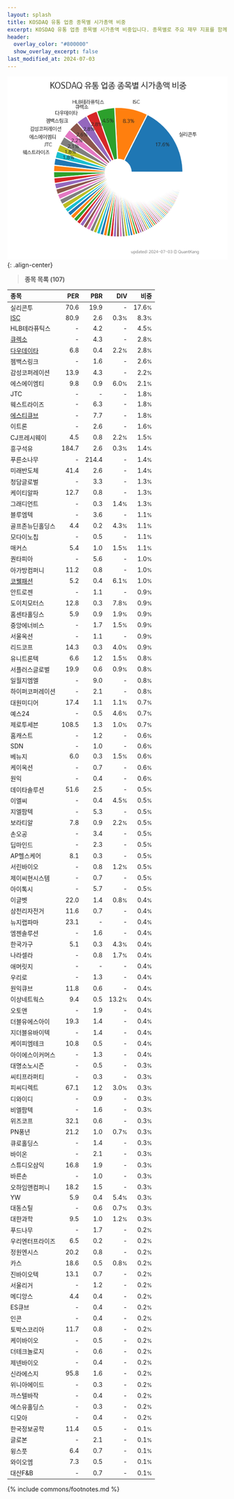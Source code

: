 ```yaml
---
layout: splash
title: KOSDAQ 유통 업종 종목별 시가총액 비중
excerpt: KOSDAQ 유통 업종 종목별 시가총액 비중입니다. 종목별로 주요 재무 지표를 함께 표시합니다.
header:
  overlay_color: "#800000"
  show_overlay_excerpt: false
last_modified_at: 2024-07-03
---
```



![KOSDAQ 유통 업종 종목별 시가총액 비중](/stats/sector/images/kosdaq_업종_유통_종목.png){: .align-center}


> **종목 목록 (107)**<a id="list"></a>

| **종목** | **PER** | **PBR** | **DIV** | **비중** |
| :------- | ------: | ------: | ------: | -------: |
| 실리콘투 | 70.6 | 19.9 | - | 17.6<small>%</small> |
| [ISC](/095340/) | 80.9 | 2.6 | 0.3<small>%</small> | 8.3<small>%</small> |
| HLB테라퓨틱스 | - | 4.2 | - | 4.5<small>%</small> |
| [큐렉소](/060280/) | - | 4.3 | - | 2.8<small>%</small> |
| [다우데이타](/032190/) | 6.8 | 0.4 | 2.2<small>%</small> | 2.8<small>%</small> |
| 젬백스링크 | - | 1.6 | - | 2.6<small>%</small> |
| 감성코퍼레이션 | 13.9 | 4.3 | - | 2.2<small>%</small> |
| 에스에이엠티 | 9.8 | 0.9 | 6.0<small>%</small> | 2.1<small>%</small> |
| JTC | - | - | - | 1.8<small>%</small> |
| 웨스트라이즈 | - | 6.3 | - | 1.8<small>%</small> |
| [에스티큐브](/052020/) | - | 7.7 | - | 1.8<small>%</small> |
| 이트론 | - | 2.6 | - | 1.6<small>%</small> |
| CJ프레시웨이 | 4.5 | 0.8 | 2.2<small>%</small> | 1.5<small>%</small> |
| 흥구석유 | 184.7 | 2.6 | 0.3<small>%</small> | 1.4<small>%</small> |
| 푸른소나무 | - | 214.4 | - | 1.4<small>%</small> |
| 미래반도체 | 41.4 | 2.6 | - | 1.4<small>%</small> |
| 청담글로벌 | - | 3.3 | - | 1.3<small>%</small> |
| 케이티알파 | 12.7 | 0.8 | - | 1.3<small>%</small> |
| 그래디언트 | - | 0.3 | 1.4<small>%</small> | 1.3<small>%</small> |
| 블루엠텍 | - | 3.6 | - | 1.1<small>%</small> |
| 골프존뉴딘홀딩스 | 4.4 | 0.2 | 4.3<small>%</small> | 1.1<small>%</small> |
| 모다이노칩 | - | 0.5 | - | 1.1<small>%</small> |
| 매커스 | 5.4 | 1.0 | 1.5<small>%</small> | 1.1<small>%</small> |
| 퀀타피아 | - | 5.6 | - | 1.0<small>%</small> |
| 아가방컴퍼니 | 11.2 | 0.8 | - | 1.0<small>%</small> |
| [코웰패션](/033290/) | 5.2 | 0.4 | 6.1<small>%</small> | 1.0<small>%</small> |
| 안트로젠 | - | 1.1 | - | 0.9<small>%</small> |
| 도이치모터스 | 12.8 | 0.3 | 7.8<small>%</small> | 0.9<small>%</small> |
| 홈센타홀딩스 | 5.9 | 0.9 | 1.9<small>%</small> | 0.9<small>%</small> |
| 중앙에너비스 | - | 1.7 | 1.5<small>%</small> | 0.9<small>%</small> |
| 서울옥션 | - | 1.1 | - | 0.9<small>%</small> |
| 리드코프 | 14.3 | 0.3 | 4.0<small>%</small> | 0.9<small>%</small> |
| 유니트론텍 | 6.6 | 1.2 | 1.5<small>%</small> | 0.8<small>%</small> |
| 서플러스글로벌 | 19.9 | 0.6 | 0.9<small>%</small> | 0.8<small>%</small> |
| 일월지엠엘 | - | 9.0 | - | 0.8<small>%</small> |
| 하이퍼코퍼레이션 | - | 2.1 | - | 0.8<small>%</small> |
| 대원미디어 | 17.4 | 1.1 | 1.1<small>%</small> | 0.7<small>%</small> |
| 예스24 | - | 0.5 | 4.6<small>%</small> | 0.7<small>%</small> |
| 제로투세븐 | 108.5 | 1.3 | 1.0<small>%</small> | 0.7<small>%</small> |
| 홈캐스트 | - | 1.2 | - | 0.6<small>%</small> |
| SDN | - | 1.0 | - | 0.6<small>%</small> |
| 베뉴지 | 6.0 | 0.3 | 1.5<small>%</small> | 0.6<small>%</small> |
| 케이옥션 | - | 0.7 | - | 0.6<small>%</small> |
| 원익 | - | 0.4 | - | 0.6<small>%</small> |
| 데이타솔루션 | 51.6 | 2.5 | - | 0.5<small>%</small> |
| 이엘씨 | - | 0.4 | 4.5<small>%</small> | 0.5<small>%</small> |
| 지엘팜텍 | - | 5.3 | - | 0.5<small>%</small> |
| 보라티알 | 7.8 | 0.9 | 2.2<small>%</small> | 0.5<small>%</small> |
| 손오공 | - | 3.4 | - | 0.5<small>%</small> |
| 딥마인드 | - | 2.3 | - | 0.5<small>%</small> |
| AP헬스케어 | 8.1 | 0.3 | - | 0.5<small>%</small> |
| 서린바이오 | - | 0.8 | 1.2<small>%</small> | 0.5<small>%</small> |
| 제이씨현시스템 | - | 0.7 | - | 0.5<small>%</small> |
| 아이톡시 | - | 5.7 | - | 0.5<small>%</small> |
| 이글벳 | 22.0 | 1.4 | 0.8<small>%</small> | 0.4<small>%</small> |
| 삼천리자전거 | 11.6 | 0.7 | - | 0.4<small>%</small> |
| 뉴지랩파마 | 23.1 | - | - | 0.4<small>%</small> |
| 엠젠솔루션 | - | 1.6 | - | 0.4<small>%</small> |
| 한국가구 | 5.1 | 0.3 | 4.3<small>%</small> | 0.4<small>%</small> |
| 나라셀라 | - | 0.8 | 1.7<small>%</small> | 0.4<small>%</small> |
| 애머릿지 | - | - | - | 0.4<small>%</small> |
| 우리로 | - | 1.3 | - | 0.4<small>%</small> |
| 원익큐브 | 11.8 | 0.6 | - | 0.4<small>%</small> |
| 이상네트웍스 | 9.4 | 0.5 | 13.2<small>%</small> | 0.4<small>%</small> |
| 오토앤 | - | 1.9 | - | 0.4<small>%</small> |
| 더블유에스아이 | 19.3 | 1.4 | - | 0.4<small>%</small> |
| 지더블유바이텍 | - | 1.4 | - | 0.4<small>%</small> |
| 케이피엠테크 | 10.8 | 0.5 | - | 0.4<small>%</small> |
| 아이에스이커머스 | - | 1.3 | - | 0.4<small>%</small> |
| 대명소노시즌 | - | 0.5 | - | 0.3<small>%</small> |
| 씨티프라퍼티 | - | 0.3 | - | 0.3<small>%</small> |
| 피씨디렉트 | 67.1 | 1.2 | 3.0<small>%</small> | 0.3<small>%</small> |
| 디와이디 | - | 0.9 | - | 0.3<small>%</small> |
| 비엘팜텍 | - | 1.6 | - | 0.3<small>%</small> |
| 위즈코프 | 32.1 | 0.6 | - | 0.3<small>%</small> |
| PN풍년 | 21.2 | 1.0 | 0.7<small>%</small> | 0.3<small>%</small> |
| 큐로홀딩스 | - | 1.4 | - | 0.3<small>%</small> |
| 바이온 | - | 2.1 | - | 0.3<small>%</small> |
| 스튜디오삼익 | 16.8 | 1.9 | - | 0.3<small>%</small> |
| 바른손 | - | 1.0 | - | 0.3<small>%</small> |
| 오하임앤컴퍼니 | 18.2 | 1.5 | - | 0.3<small>%</small> |
| YW | 5.9 | 0.4 | 5.4<small>%</small> | 0.3<small>%</small> |
| 대동스틸 | - | 0.6 | 0.7<small>%</small> | 0.3<small>%</small> |
| 대한과학 | 9.5 | 1.0 | 1.2<small>%</small> | 0.3<small>%</small> |
| 푸드나무 | - | 1.7 | - | 0.2<small>%</small> |
| 우리엔터프라이즈 | 6.5 | 0.2 | - | 0.2<small>%</small> |
| 정원엔시스 | 20.2 | 0.8 | - | 0.2<small>%</small> |
| 카스 | 18.6 | 0.5 | 0.8<small>%</small> | 0.2<small>%</small> |
| 진바이오텍 | 13.1 | 0.7 | - | 0.2<small>%</small> |
| 서울리거 | - | 1.2 | - | 0.2<small>%</small> |
| 메디앙스 | 4.4 | 0.4 | - | 0.2<small>%</small> |
| ES큐브 | - | 0.4 | - | 0.2<small>%</small> |
| 인콘 | - | 0.4 | - | 0.2<small>%</small> |
| 토박스코리아 | 11.7 | 0.8 | - | 0.2<small>%</small> |
| 케이바이오 | - | 0.5 | - | 0.2<small>%</small> |
| 더테크놀로지 | - | 0.6 | - | 0.2<small>%</small> |
| 제넨바이오 | - | 0.4 | - | 0.2<small>%</small> |
| 신라에스지 | 95.8 | 1.6 | - | 0.2<small>%</small> |
| 위니아에이드 | - | 0.3 | - | 0.2<small>%</small> |
| 까스텔바작 | - | 0.4 | - | 0.2<small>%</small> |
| 에스유홀딩스 | - | 0.3 | - | 0.2<small>%</small> |
| 디모아 | - | 0.4 | - | 0.2<small>%</small> |
| 한국정보공학 | 11.4 | 0.5 | - | 0.1<small>%</small> |
| 글로본 | - | 2.1 | - | 0.1<small>%</small> |
| 윙스풋 | 6.4 | 0.7 | - | 0.1<small>%</small> |
| 와이오엠 | 7.3 | 0.5 | - | 0.1<small>%</small> |
| 대산F&B | - | 0.7 | - | 0.1<small>%</small> |

{% include commons/footnotes.md %}